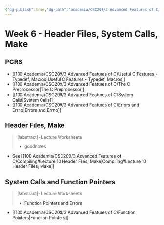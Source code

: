 ```yaml
---
{"dg-publish":true,"dg-path":"academia/CSC209/3 Advanced Features of C/Week 6 - Header Files, System Calls, Make.md","permalink":"/academia/csc-209/3-advanced-features-of-c/week-6-header-files-system-calls-make/","tags":["cs","lecture","note","university"],"created":"2025-02-11T00:48:17.873-08:00","updated":"2025-02-14T11:33:31.321-08:00"}
---
```



# Week 6 - Header Files, System Calls, Make

## PCRS

- [[100 Academia/CSC209/3 Advanced Features of C/Useful C Features - Typedef, Macros\|Useful C Features - Typedef, Macros]]
- [[100 Academia/CSC209/3 Advanced Features of C/The C Preprocessor\|The C Preprocessor]]
- [[100 Academia/CSC209/3 Advanced Features of C/System Calls\|System Calls]]
- [[100 Academia/CSC209/3 Advanced Features of C/Errors and Errno\|Errors and Errno]]

## Header Files, Make

> [!abstract]- Lecture Worksheets
> - goodnotes

- See [[100 Academia/CSC209/3 Advanced Features of C/Compiling#Lecture 10 Header Files, Make\|Compiling#Lecture 10 Header Files, Make]]

## System Calls and Function Pointers

> [!abstract]- Lecture Worksheets
> - [Function Pointers and Errors](https://share.goodnotes.com/s/oXJXhOTcj9xjoMg29Qys2E)

- [[100 Academia/CSC209/3 Advanced Features of C/Function Pointers\|Function Pointers]]
